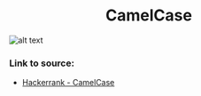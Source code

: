 <h1 align="center">CamelCase</h1>

![alt text](https://images2.imgbox.com/4d/b2/XhPRx8Qm_o.png?raw=true)


### Link to source: 
- <a href="https://www.hackerrank.com/challenges/camelcase/problem">Hackerrank - CamelCase</a>

